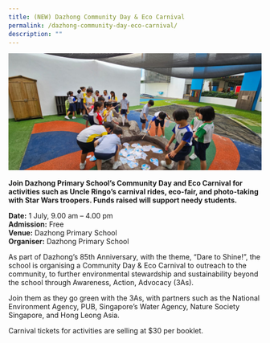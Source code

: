 ```yaml
---
title: (NEW) Dazhong Community Day & Eco Carnival
permalink: /dazhong-community-day-eco-carnival/
description: ""
---
```

![](/images/Events/dazhong%20primary%20school.jpeg)

**Join Dazhong Primary School’s Community Day and Eco Carnival for activities such as Uncle Ringo’s carnival rides, eco-fair, and photo-taking with Star Wars troopers. Funds raised will support needy students.**

**Date:** 1 July, 9.00 am – 4.00 pm<br>
**Admission:** Free <br>
**Venue:** Dazhong Primary School <br>
**Organiser:** Dazhong Primary School

As part of Dazhong’s 85th Anniversary, with the theme, “Dare to Shine!”, the school is organising a Community Day &amp; Eco Carnival to outreach to the community, to further environmental stewardship and sustainability beyond the school through Awareness, Action, Advocacy (3As). &nbsp;&nbsp;

Join them as they go green with the 3As, with partners such as the National Environment Agency, PUB, Singapore’s Water Agency, Nature Society Singapore, and Hong Leong Asia.&nbsp;&nbsp;

Carnival tickets for activities are selling at $30 per booklet.

<a class="btn-link" target="_blank" href="[https://go.gov.sg/dzcarnival](https://go.gov.sg/dzcarnival)">
</a>

<style>
	.btn-link {
		display: inline-block;
	}
	a.btn-link[target="_blank"]:after {
	display: none;
}
	.btn-link > img {
		width: 100%;
	}
</style>